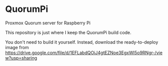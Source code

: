 # QuorumPi
Proxmox Quorum server for Raspberry Pi

This repository is just where I keep the QuorumPi build code.

You don't need to build it yourself. Instead, download the ready-to-deploy image from https://drive.google.com/file/d/1EFLabdQOiJ4gtEZNoe3EgxWI5o9RNgr-/view?usp=sharing
